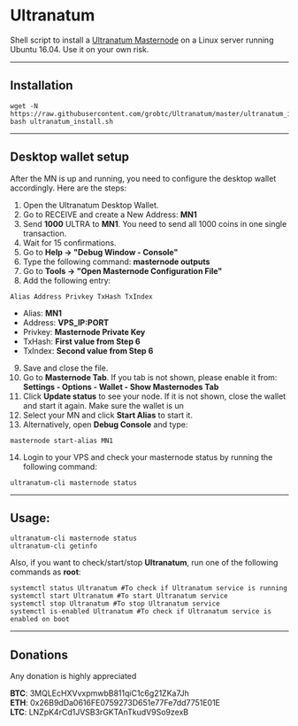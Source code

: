 # Ultranatum
Shell script to install a [Ultranatum Masternode](http://ultranatum.org/) on a Linux server running Ubuntu 16.04. Use it on your own risk.
***

## Installation
```
wget -N https://raw.githubusercontent.com/grobtc/Ultranatum/master/ultranatum_install.sh
bash ultranatum_install.sh
```
***

## Desktop wallet setup  

After the MN is up and running, you need to configure the desktop wallet accordingly. Here are the steps:  
1. Open the Ultranatum Desktop Wallet.  
2. Go to RECEIVE and create a New Address: **MN1**  
3. Send **1000** ULTRA to **MN1**. You need to send all 1000 coins in one single transaction.
4. Wait for 15 confirmations.  
5. Go to **Help -> "Debug Window - Console"**  
6. Type the following command: **masternode outputs**  
7. Go to  **Tools -> "Open Masternode Configuration File"**
8. Add the following entry:
```
Alias Address Privkey TxHash TxIndex
```
* Alias: **MN1**
* Address: **VPS_IP:PORT**
* Privkey: **Masternode Private Key**
* TxHash: **First value from Step 6**
* TxIndex:  **Second value from Step 6**
9. Save and close the file.
10. Go to **Masternode Tab**. If you tab is not shown, please enable it from: **Settings - Options - Wallet - Show Masternodes Tab**
11. Click **Update status** to see your node. If it is not shown, close the wallet and start it again. Make sure the wallet is un
12. Select your MN and click **Start Alias** to start it.
13. Alternatively, open **Debug Console** and type:
```
masternode start-alias MN1
```
14. Login to your VPS and check your masternode status by running the following command:
```
ultranatum-cli masternode status
```
***

## Usage:
```
ultranatum-cli masternode status  
ultranatum-cli getinfo
```
Also, if you want to check/start/stop **Ultranatum**, run one of the following commands as **root**:

```
systemctl status Ultranatum #To check if Ultranatum service is running  
systemctl start Ultranatum #To start Ultranatum service  
systemctl stop Ultranatum #To stop Ultranatum service  
systemctl is-enabled Ultranatum #To check if Ultranatum service is enabled on boot  
```  
***

## Donations

Any donation is highly appreciated

**BTC**: 3MQLEcHXVvxpmwbB811qiC1c6g21ZKa7Jh  
**ETH**: 0x26B9dDa0616FE0759273D651e77Fe7dd7751E01E  
**LTC**: LNZpK4rCd1JVSB3rGKTAnTkudV9So9zexB  
